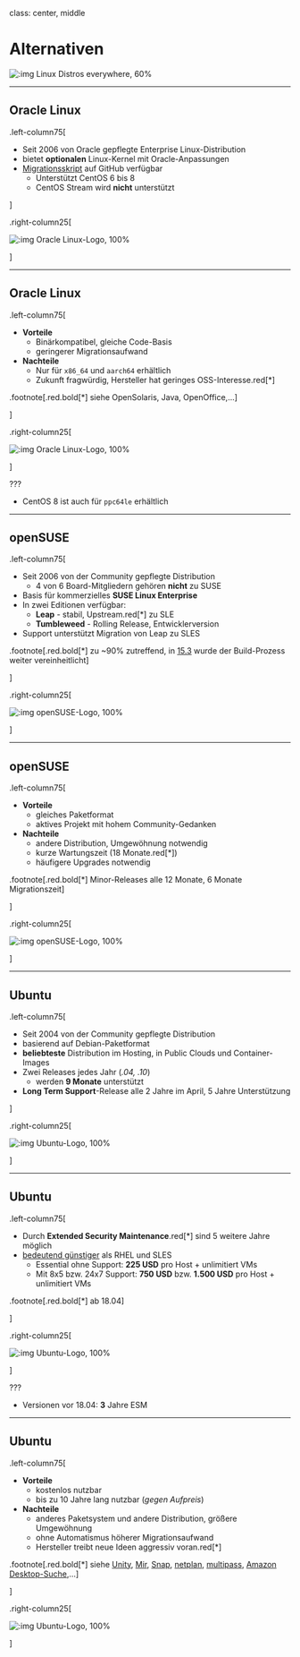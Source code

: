 class: center, middle

# Alternativen

![:img Linux Distros everywhere, 60%](imgs/linux_distros.jpg)

---

## Oracle Linux

.left-column75[

- Seit 2006 von Oracle gepflegte Enterprise Linux-Distribution
- bietet **optionalen** Linux-Kernel mit Oracle-Anpassungen
- [Migrationsskript](https://github.com/oracle/centos2ol) auf GitHub verfügbar
  - Unterstützt CentOS 6 bis 8
  - CentOS Stream wird **nicht** unterstützt

]

.right-column25[

![:img Oracle Linux-Logo, 100%](imgs/oracle_linux.jpg)

]

---

## Oracle Linux

.left-column75[

- **Vorteile**
  - Binärkompatibel, gleiche Code-Basis
  - geringerer Migrationsaufwand
- **Nachteile**
  - Nur für `x86_64` und `aarch64` erhältlich
  - Zukunft fragwürdig, Hersteller hat geringes OSS-Interesse.red[*]

.footnote[.red.bold[*] siehe OpenSolaris, Java, OpenOffice,...]

]

.right-column25[

![:img Oracle Linux-Logo, 100%](imgs/oracle_linux.jpg)

]

???

- CentOS 8 ist auch für `ppc64le` erhältlich

---

## openSUSE

.left-column75[

- Seit 2006 von der Community gepflegte Distribution
  - 4 von 6 Board-Mitgliedern gehören **nicht** zu SUSE
- Basis für kommerzielles **SUSE Linux Enterprise**
- In zwei Editionen verfügbar:
  - **Leap** - stabil, Upstream.red[*] zu SLE
  - **Tumbleweed** - Rolling Release, Entwicklerversion
- Support unterstützt Migration von Leap zu SLES

.footnote[.red.bold[*] zu ~90% zutreffend, in [15.3](https://www.suse.com/c/how-suse-builds-its-enterprise-linux-distribution-part-5/) wurde der Build-Prozess weiter vereinheitlicht]

]

.right-column25[

![:img openSUSE-Logo, 100%](imgs/opensuse.png)

]

---

## openSUSE

.left-column75[

- **Vorteile**
  - gleiches Paketformat
  - aktives Projekt mit hohem Community-Gedanken
- **Nachteile**
  - andere Distribution, Umgewöhnung notwendig
  - kurze Wartungszeit (18 Monate.red[*])
  - häufigere Upgrades notwendig

.footnote[.red.bold[*] Minor-Releases alle 12 Monate, 6 Monate Migrationszeit]

]

.right-column25[

![:img openSUSE-Logo, 100%](imgs/opensuse.png)

]

---

## Ubuntu

.left-column75[

- Seit 2004 von der Community gepflegte Distribution
- basierend auf Debian-Paketformat
- **beliebteste** Distribution im Hosting, in Public Clouds und Container-Images
- Zwei Releases jedes Jahr (*.04, .10*)
  - werden **9 Monate** unterstützt
- **Long Term Support**-Release alle 2 Jahre im April, 5 Jahre Unterstützung

]

.right-column25[

![:img Ubuntu-Logo, 100%](imgs/ubuntu.png)

]

---

## Ubuntu

.left-column75[

- Durch **Extended Security Maintenance**.red[*] sind 5 weitere Jahre möglich
- [bedeutend günstiger](https://ubuntu.com/advantage) als RHEL und SLES
  - Essential ohne Support: **225 USD** pro Host + unlimitiert VMs
  - Mit 8x5 bzw. 24x7 Support: **750 USD** bzw. **1.500 USD** pro Host + unlimitiert VMs

.footnote[.red.bold[*] ab 18.04]

]

.right-column25[

![:img Ubuntu-Logo, 100%](imgs/ubuntu.png)

]

???

- Versionen vor 18.04: **3** Jahre ESM

---

## Ubuntu

.left-column75[

- **Vorteile**
  - kostenlos nutzbar
  - bis zu 10 Jahre lang nutzbar (*gegen Aufpreis*)
- **Nachteile**
  - anderes Paketsystem und andere Distribution, größere Umgewöhnung
  - ohne Automatismus höherer Migrationsaufwand
  - Hersteller treibt neue Ideen aggressiv voran.red[*]

.footnote[.red.bold[*] siehe [Unity](https://w.wiki/36kV), [Mir](https://w.wiki/36kW), [Snap](https://w.wiki/36kX), [netplan](https://netplan.io/), [multipass](https://multipass.run/), [Amazon Desktop-Suche](https://askubuntu.com/questions/192269/how-can-i-remove-amazon-search-results-from-the-dash-or-disable-the-feature),...]

]

.right-column25[

![:img Ubuntu-Logo, 100%](imgs/ubuntu.png)

]
